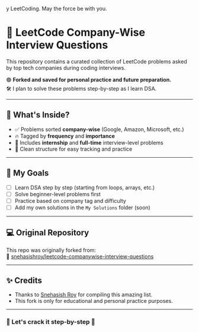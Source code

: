 y LeetCoding. May the force be with you.


# 🧠 LeetCode Company-Wise Interview Questions

This repository contains a curated collection of LeetCode problems asked by top tech companies during coding interviews.

🟢 **Forked and saved for personal practice and future preparation.**  
🛠️ I plan to solve these problems step-by-step as I learn DSA.

---

## 📌 What's Inside?

- ✅ Problems sorted **company-wise** (Google, Amazon, Microsoft, etc.)
- 🔥 Tagged by **frequency** and **importance**
- 💼 Includes **internship** and **full-time** interview-level problems
- 📂 Clean structure for easy tracking and practice

---

## 🎯 My Goals

- [ ] Learn DSA step by step (starting from loops, arrays, etc.)
- [ ] Solve beginner-level problems first
- [ ] Practice based on company tag and difficulty
- [ ] Add my own solutions in the `My Solutions` folder (soon)

---

## 💻 Original Repository

This repo was originally forked from:  
🔗 [snehasishroy/leetcode-companywise-interview-questions](https://github.com/snehasishroy/leetcode-companywise-interview-questions)

---

## ✨ Credits

- Thanks to [Snehasish Roy](https://github.com/snehasishroy) for compiling this amazing list.
- This fork is only for educational and personal practice purposes.

---

### 🚀 Let's crack it step-by-step 💪
